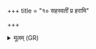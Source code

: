 +++
title = "१० सहस्वतीं प्र हरामि"

+++
<details><summary>मूलम् (GR)</summary>

सहस्वतीं प्र हरामि-  
इमां शालां विषासहिम् ।  
सदान्वाघ्नीम् ओषधिं  
जैत्रायाच्छा वदामसि ॥
</details>